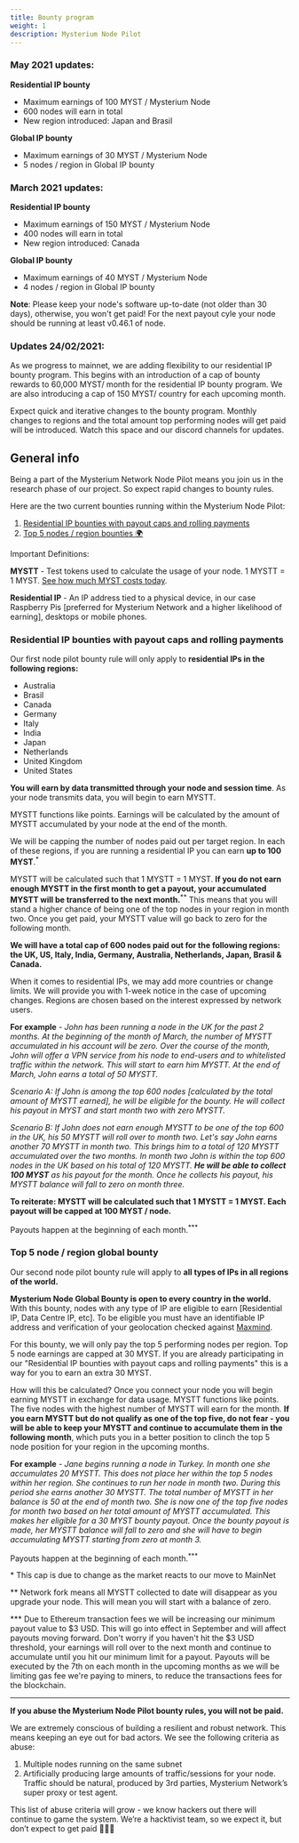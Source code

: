 ```yaml
---
title: Bounty program
weight: 1
description: Mysterium Node Pilot
---
```


### May 2021 updates:
**Residential IP bounty**
* Maximum earnings of 100 MYST / Mysterium Node
* 600 nodes will earn in total
* New region introduced: Japan and Brasil

**Global IP bounty**
* Maximum earnings of 30 MYST / Mysterium Node
* 5 nodes / region in Global IP bounty

### March 2021 updates:
**Residential IP bounty**
* Maximum earnings of 150 MYST / Mysterium Node
* 400 nodes will earn in total
* New region introduced: Canada

**Global IP bounty**
* Maximum earnings of 40 MYST / Mysterium Node
* 4 nodes / region in Global IP bounty

**Note**: Please keep your node's software up-to-date (not older than 30 days), otherwise, you won't get paid! For the next payout cyle your node should be running at least v0.46.1 of node.

### Updates 24/02/2021:

As we progress to mainnet, we are adding flexibility to our residential IP bounty program. This begins with an introduction of a cap of bounty rewards to 60,000 MYST/ month for the residential IP bounty program. We are also introducing a cap of 150 MYST/ country for each upcoming month.

Expect quick and iterative changes to the bounty program. Monthly changes to regions and the total amount top performing nodes will get paid will be introduced. Watch this space and our discord channels for updates.

## General info
Being a part of the Mysterium Network Node Pilot means you join us in the research phase of our project. So expect rapid changes to bounty rules.

Here are the two current bounties running within the Mysterium Node Pilot:

 1. [Residential IP bounties with payout caps and rolling payments](#residential-ip-bounties-with-payout-caps-and-rolling-payments)
 2. [Top 5 nodes / region bounties 🌍](#top-5-node--region-global-bounty)

Important Definitions:

**MYSTT** - Test tokens used to calculate the usage of your node. 1 MYSTT = 1
MYST. [See how much MYST costs today](https://www.coingecko.com/en/coins/mysterium).

**Residential IP** - An IP address tied to a physical device, in our case Raspberry
Pis [preferred for Mysterium Network and a higher likelihood of earning], desktops or mobile phones.

### Residential IP bounties with payout caps and rolling payments

Our first node pilot bounty rule will only apply to **residential IPs in the following regions:**
- Australia
- Brasil
- Canada
- Germany
- Italy
- India
- Japan
- Netherlands
- United Kingdom
- United States

**You will earn by data transmitted through your node and session time**. As your node transmits data, you will begin to earn MYSTT.

MYSTT functions like points. Earnings will be calculated by the amount of MYSTT accumulated by your node at the end of the month.

We will be capping the number of nodes paid out per target region. In each of these regions, if you are running a residential IP you can earn **up to 100 MYST**.<sup>*</sup>

MYSTT will be calculated such that 1 MYSTT = 1 MYST.
**If you do not earn enough MYSTT in the first month to get a payout, your accumulated MYSTT will be transferred to the next month.**<sup>**</sup> This means that you will stand a higher chance of being one of the top nodes in your region in month two. Once you get paid, your MYSTT value will go back to zero for the following month.

**We will have a total cap of 600 nodes paid out for the following regions: the UK, US, Italy, India, Germany, Australia, Netherlands, Japan, Brasil & Canada.**

When it comes to residential IPs, we may add more countries or change limits. We will provide you with 1-week notice in the case of upcoming changes. Regions are chosen based on the interest expressed by network users.

**For example** - _John has been running a node in the UK for the past 2 months. At the beginning of the month of March,
the number of MYSTT accumulated in his account will be zero. Over the course of the month, John will offer a VPN service
from his node to end-users and to whitelisted traffic within the network. This will start to earn him MYSTT. At the end
of March, John earns a total of 50 MYSTT._

_Scenario A: If John is among the top 600 nodes [calculated by the total amount of MYSTT earned], he will be eligible
for the bounty. He will collect his payout in MYST and start month two with zero MYSTT._

_Scenario B: If John does not earn enough MYSTT to be one of the top 600 in the UK, his 50 MYSTT will roll over to
month two. Let's say John earns another 70 MYSTT in month two. This brings him to a total of 120 MYSTT accumulated over
the two months. In month two John is within the top 600 nodes in the UK based on his total of 120 MYSTT._ **_He will be
able to collect 100 MYST_** _as his payout for the month. Once he collects his payout, his MYSTT balance will fall to
zero on month three._

**To reiterate: MYSTT will be calculated such that 1 MYSTT = 1 MYST. Each payout will be capped at 100 MYST / node.**

Payouts happen at the beginning of each month.<sup>***</sup>

### Top 5 node / region global bounty

Our second node pilot bounty rule will apply to **all types of IPs in all regions of the world.**

**Mysterium Node Global Bounty is open to every country in the world.** With this bounty, nodes with any type of IP are
eligible to earn [Residential IP, Data Centre IP, etc]. To be eligible you must have an identifiable IP address and
verification of your geolocation checked against [Maxmind](https://www.maxmind.com/en/home).

For this bounty, we will only pay the top 5 performing nodes per region. Top 5 node earnings are capped at 30 MYST. If
you are already participating in our "Residential IP bounties with payout caps and rolling payments" this is a way for
you to earn an extra 30 MYST.

How will this be calculated? Once you connect your node you will begin earning MYSTT in exchange for data usage. MYSTT
functions like points. The five nodes with the highest number of MYSTT will earn for the month. **If you earn MYSTT but
do not qualify as one of the top five, do not fear - you will be able to keep your MYSTT and continue to accumulate
them in the following month**, which puts you in a better position to clinch the top 5 node position for your region in
the upcoming months.

**For example** - _Jane begins running a node in Turkey. In month one she accumulates 20 MYSTT. This does not place her
within the top 5 nodes within her region. She continues to run her node in month two. During this period she earns
another 30 MYSTT. The total number of MYSTT in her balance is 50 at the end of month two. She is now one of the top
five nodes for month two based on her total amount of MYSTT accumulated. This makes her eligible for a 30 MYST bounty
payout. Once the bounty payout is made, her MYSTT balance will fall to zero and she will have to begin
accumulating MYSTT starting from zero at month 3._

Payouts happen at the beginning of each month.<sup>***</sup>

\* This cap is due to change as the market reacts to our move to MainNet

** Network fork means all MYSTT collected to date will disappear as you upgrade your node. This will mean you will start
with a balance of zero.

*** Due to Ethereum transaction fees we will be increasing our minimum payout value to $3 USD. This will go into effect
in September and will affect payouts moving forward. Don't worry if you haven't hit the $3 USD threshold, your earnings
will roll over to the next month and continue to accumulate until you hit our minimum limit for a payout.
Payouts will be executed by the 7th on each month in the upcoming months as we will be limiting gas fee we're paying to
miners, to reduce the transactions fees for the blockchain.

***

**If you abuse the Mysterium Node Pilot bounty rules, you will not be paid.**

We are extremely conscious of building a resilient and robust network. This means keeping an eye out for bad actors. We
see the following criteria as abuse:

1. Multiple nodes running on the same subnet
2. Artificially producing large amounts of traffic/sessions for your node. Traffic should be natural, produced by 3rd
   parties, Mysterium Network’s super proxy or test agent.

This list of abuse criteria will grow - we know hackers out there will continue to game the system. We’re a hacktivist
team, so we expect it, but don’t expect to get paid 🤣🤣🤣
